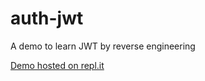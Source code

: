 # auth-jwt
A demo to learn JWT by reverse engineering

[Demo hosted on repl.it](https://auth-jwt--gitcommitshow.repl.co/)
